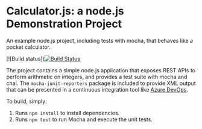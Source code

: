 Calculator.js: a node.js Demonstration Project
==============================================
An example node.js project, including tests with mocha, that behaves like
a pocket calculator.

[![Build status]([![Build Status](https://dev.azure.com/elit8888/test_atum/_apis/build/status/elit8888.calculator?branchName=master)](https://dev.azure.com/elit8888/test_atum/_build/latest?definitionId=5&branchName=master)

The project contains a simple node.js application that exposes REST APIs
to perform arithmetic on integers, and provides a test suite with mocha
and chai.  The `mocha-junit-reporters` package is included to provide XML
output that can be presented in a continuous integration tool like
[Azure DevOps](https://azure.com/devops).

To build, simply:

1. Runs `npm install` to install dependencies.
2. Runs `npm test` to run Mocha and execute the unit tests.

